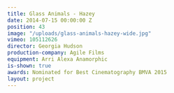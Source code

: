```yaml
---
title: Glass Animals - Hazey
date: 2014-07-15 00:00:00 Z
position: 43
image: "/uploads/glass-animals-hazey-wide.jpg"
vimeo: 105112626
director: Georgia Hudson
production-company: Agile Films
equipment: Arri Alexa Anamorphic
is-shown: true
awards: Nominated for Best Cinematography BMVA 2015
layout: project
---
```



